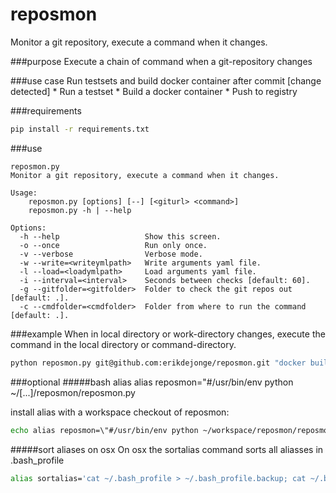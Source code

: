 
# reposmon
Monitor a git repository, execute a command when it changes.

###purpose
Execute a chain of command when a git-repository changes

###use case
Run testsets and build docker container after commit
[change detected]
    * Run a testset
    * Build a docker container
    * Push to registry


###requirements
```bash
pip install -r requirements.txt
```

###use
```
reposmon.py
Monitor a git repository, execute a command when it changes.

Usage:
    reposmon.py [options] [--] [<giturl> <command>]
    reposmon.py -h | --help

Options:
  -h --help                   Show this screen.
  -o --once                   Run only once.
  -v --verbose                Verbose mode.
  -w --write=<writeymlpath>   Write arguments yaml file.
  -l --load=<loadymlpath>     Load arguments yaml file.
  -i --interval=<interval>    Seconds between checks [default: 60].
  -g --gitfolder=<gitfolder>  Folder to check the git repos out [default: .].
  -c --cmdfolder=<cmdfolder>  Folder from where to run the command [default: .].
```

###example
When <giturl> in local directory or work-directory changes, execute the command in the local directory or command-directory.

```bash
python reposmon.py git@github.com:erikdejonge/reposmon.git "docker build ."
```

###optional
#####bash alias
alias reposmon="#/usr/bin/env python ~/[...]/reposmon/reposmon.py

install alias with a workspace checkout of reposmon:

```bash
echo alias reposmon=\"#/usr/bin/env python ~/workspace/reposmon/reposmon.py\" >> ~/.bash_profile
```

#####sort aliases on osx
On osx the sortalias command sorts all aliasses in .bash_profile

```bash
alias sortalias='cat ~/.bash_profile > ~/.bash_profile.backup; cat ~/.bash_profile | grep -v alias | grep -v '\''^$'\'' > ~/.bash_profile_without_alias; alias | grep -v '\''^$'\'' > ~/.bash_profile_only_alias; cat ~/.bash_profile_without_alias > ~/.bash_profile; echo -e '\''\n'\'' >>  ~/.bash_profile; cat ~/.bash_profile_only_alias >>  ~/.bash_profile; rm ~/.bash_profile_without_alias; rm ~/.bash_profile_only_alias'
```
